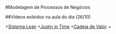 #Modelagem de Processos de Negócios

##Vídeos exibidos na aula do dia (26/10)

+[Sistema Lean](https://www.youtube.com/watch?v=PbmotQJNr5E)
+[Justin in Time](https://www.youtube.com/watch?v=KCPTTaLT2W0)
+[Cadeia de Valor](https://www.youtube.com/watch?v=uELtp9gM_7U) 
+